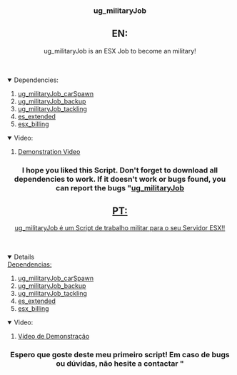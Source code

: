 <h3 align="center">ug_militaryJob</h3>

  <h2 align="center">EN:</h2>
  <p align="center">
    ug_militaryJob is an ESX Job to become an military!
    <br />
    <br />
    <br />
  </p>
</p>

<details open="open">
  <summary>Dependencies:</summary>
  <ol>
    <li>
      <a href="https://github.com/UrgingGamer/ug_militaryJob_carSpawn">ug_militaryJob_carSpawn</a>
    </li>
    <li>
      <a href="https://github.com/UrgingGamer/ug_militaryJob_backup">ug_militaryJob_backup</a>
    </li>
    <li><a href="https://github.com/UrgingGamer/ug_militaryJob_tackling">ug_militaryJob_tackling</a></li>
    <li><a href="https://github.com/esx-framework/es_extended">es_extended</a></li>
    <li><a href="https://github.com/ATG-Github/esx_billing">esx_billing</a></li>
  </ol>
</details>

<details open="open">
  <summary>Video:</summary>
  <ol>
    <li>
      <a href="https://www.youtube.com/watch?v=Lo__bMttNTY">Demonstration Video</a>
    </li>
  </ol>
</details>

<h3 align="center">I hope you liked this Script. Don't forget to download all dependencies to work. If it doesn't work or bugs found, you can report the bugs "<a href="https://github.com/UrgingGamer/ug_militaryJob/issues>clicking here!</a></h3>



<h3 align="center">ug_militaryJob</h3>

  <h2 align="center">PT:</h2>
  <p align="center">
    ug_militaryJob é um Script de trabalho militar para o seu Servidor ESX!!
    <br />
    <br />
    <br />
  </p>
</p>

<details open="open">
  <summary>Dependencias:</summary>
  <ol>
    <li>
      <a href="https://github.com/UrgingGamer/ug_militaryJob_carSpawn">ug_militaryJob_carSpawn</a>
    </li>
    <li>
      <a href="https://github.com/UrgingGamer/ug_militaryJob_backup">ug_militaryJob_backup</a>
    </li>
    <li><a href="https://github.com/UrgingGamer/ug_militaryJob_tackling">ug_militaryJob_tackling</a></li>
    <li><a href="https://github.com/esx-framework/es_extended">es_extended</a></li>
    <li><a href="https://github.com/ATG-Github/esx_billing">esx_billing</a></li>
  </ol>
</details>

<details open="open">
  <summary>Video:</summary>
  <ol>
    <li>
      <a href="https://www.youtube.com/watch?v=Lo__bMttNTY">Vídeo de Demonstração</a>
    </li>
  </ol>
</details>

<h3 align="center">Espero que goste deste meu primeiro script! Em caso de bugs ou dúvidas, não hesite a contactar "<a href="https://github.com/UrgingGamer/ug_militaryJob/issues>clicking here!</a></h3>
